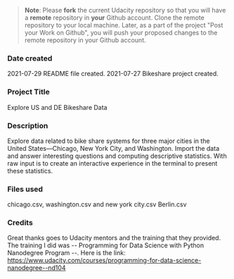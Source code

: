>**Note**: Please **fork** the current Udacity repository so that you will have a **remote** repository in **your** Github account. Clone the remote repository to your local machine. Later, as a part of the project "Post your Work on Github", you will push your proposed changes to the remote repository in your Github account.

### Date created
2021-07-29 README file created.
2021-07-27 Bikeshare project created.

### Project Title
Explore US and DE Bikeshare Data

### Description
Explore data related to bike share systems for three major cities in the 
United States—Chicago, New York City, and Washington. 
Import the data and answer interesting questions and computing descriptive statistics. 
With raw input is to create an interactive experience in the terminal to present these statistics.

### Files used
chicago.csv,
washington.csv and 
new york city.csv
Berlin.csv

### Credits
Great thanks goes to Udacity mentors and the training that they provided. The training I did was -- Programming for Data Science with Python Nanodegree Program --.
Here is the link: https://www.udacity.com/courses/programming-for-data-science-nanodegree--nd104


